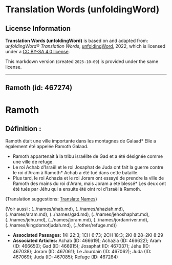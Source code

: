 # Translation Words (unfoldingWord)

## License Information

**Translation Words (unfoldingWord)** is based on and adapted from: _unfoldingWord® Translation Words_, [unfoldingWord](https://unfoldingword.org/utw), 2022, which is licensed under a [CC BY-SA 4.0 license](https://creativecommons.org/licenses/by-sa/4.0/legalcode.en).

This markdown version (created `2025-10-09`) is provided under the same license.



--------------------------------

## Ramoth (id: 467274)

Ramoth
======

Définition :
------------

Ramoth était une ville importante dans les montagnes de Galaad\* Elle a également été appelée Ramoth Galaad.

* Ramoth appartenait à la tribu israélite de Gad et a été désignée comme une ville de refuge.
* Le roi Achab d'Israël et le roi Josaphat de Juda ont fait la guerre contre le roi d'Aram à Ramoth\* Achab a été tué dans cette bataille.
* Plus tard, le roi Achazia et le roi Joram ont essayé de prendre la ville de Ramoth des mains du roi d'Aram, mais Joram a été blessé\* Les deux ont été tués par Jéhu qui a ensuite été oint roi d'Israël à Ramoth.

(Translation suggestions: [Translate Names](rc://en/ta/man/translate/translate-names))

(Voir aussi : (../names/ahab.md), (../names/ahaziah.md), (../names/aram.md), (../names/gad.md), (../names/jehoshaphat.md), (../names/jehu.md), (../names/joram.md), (../names/jordanriver.md), (../names/kingdomofjudah.md), (../other/refuge.md))

* **Associated Passages:** 1KI 22:3; 1CH 6:73; 2CH 18:3; 2KI 8:28–2KI 8:29
* **Associated Articles:** Achab (ID: 466619); Achazia (ID: 466622); Aram (ID: 466650); Gad (ID: 466915); Josaphat (ID: 467037); Jéhu (ID: 467038); Joram (ID: 467061); Le Jourdain (ID: 467062); Juda (ID: 467069); Juda (ID: 467085); Refuge (ID: 467284)

